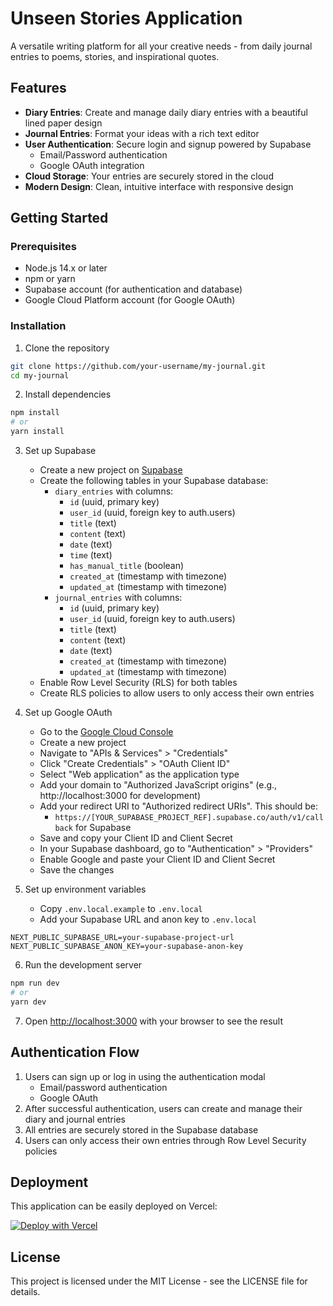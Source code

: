 # Unseen Stories Application

A versatile writing platform for all your creative needs - from daily journal entries to poems, stories, and inspirational quotes.

## Features

- **Diary Entries**: Create and manage daily diary entries with a beautiful lined paper design
- **Journal Entries**: Format your ideas with a rich text editor
- **User Authentication**: Secure login and signup powered by Supabase
  - Email/Password authentication
  - Google OAuth integration
- **Cloud Storage**: Your entries are securely stored in the cloud
- **Modern Design**: Clean, intuitive interface with responsive design

## Getting Started

### Prerequisites

- Node.js 14.x or later
- npm or yarn
- Supabase account (for authentication and database)
- Google Cloud Platform account (for Google OAuth)

### Installation

1. Clone the repository
```bash
git clone https://github.com/your-username/my-journal.git
cd my-journal
```

2. Install dependencies
```bash
npm install
# or
yarn install
```

3. Set up Supabase
   - Create a new project on [Supabase](https://supabase.io)
   - Create the following tables in your Supabase database:
     - `diary_entries` with columns:
       - `id` (uuid, primary key)
       - `user_id` (uuid, foreign key to auth.users)
       - `title` (text)
       - `content` (text)
       - `date` (text)
       - `time` (text)
       - `has_manual_title` (boolean)
       - `created_at` (timestamp with timezone)
       - `updated_at` (timestamp with timezone)
     - `journal_entries` with columns:
       - `id` (uuid, primary key)
       - `user_id` (uuid, foreign key to auth.users)
       - `title` (text)
       - `content` (text)
       - `date` (text)
       - `created_at` (timestamp with timezone)
       - `updated_at` (timestamp with timezone)
   - Enable Row Level Security (RLS) for both tables
   - Create RLS policies to allow users to only access their own entries

4. Set up Google OAuth
   - Go to the [Google Cloud Console](https://console.cloud.google.com/)
   - Create a new project
   - Navigate to "APIs & Services" > "Credentials"
   - Click "Create Credentials" > "OAuth Client ID"
   - Select "Web application" as the application type
   - Add your domain to "Authorized JavaScript origins" (e.g., http://localhost:3000 for development)
   - Add your redirect URI to "Authorized redirect URIs". This should be:
     - `https://[YOUR_SUPABASE_PROJECT_REF].supabase.co/auth/v1/callback` for Supabase
   - Save and copy your Client ID and Client Secret
   - In your Supabase dashboard, go to "Authentication" > "Providers"
   - Enable Google and paste your Client ID and Client Secret
   - Save the changes

5. Set up environment variables
   - Copy `.env.local.example` to `.env.local`
   - Add your Supabase URL and anon key to `.env.local`

```
NEXT_PUBLIC_SUPABASE_URL=your-supabase-project-url
NEXT_PUBLIC_SUPABASE_ANON_KEY=your-supabase-anon-key
```

6. Run the development server
```bash
npm run dev
# or
yarn dev
```

7. Open [http://localhost:3000](http://localhost:3000) with your browser to see the result

## Authentication Flow

1. Users can sign up or log in using the authentication modal
   - Email/password authentication
   - Google OAuth
2. After successful authentication, users can create and manage their diary and journal entries
3. All entries are securely stored in the Supabase database
4. Users can only access their own entries through Row Level Security policies

## Deployment

This application can be easily deployed on Vercel:

[![Deploy with Vercel](https://vercel.com/button)](https://vercel.com/new/git/external?repository-url=https://github.com/your-username/my-journal)

## License

This project is licensed under the MIT License - see the LICENSE file for details.
